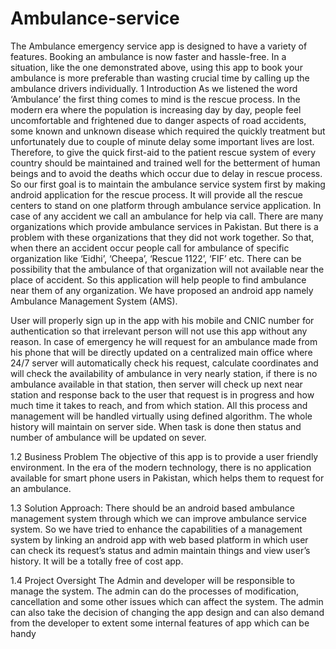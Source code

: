 # Ambulance-service
The Ambulance emergency service app is designed to have a variety of features. Booking an ambulance is now faster and hassle-free. In a situation, like the one demonstrated above, using this app to book your ambulance is more preferable than wasting crucial time by calling up the ambulance drivers individually.
1 Introduction
     As we listened the word ‘Ambulance’ the first thing comes to mind is the rescue process. In the modern era where the population is increasing day by day, people feel uncomfortable and frightened due to danger aspects of road accidents, some known and unknown disease which required the quickly treatment but unfortunately due to couple of minute delay some important lives are lost. Therefore, to give the quick first-aid to the patient rescue system of every country should be maintained and trained well for the betterment of human beings and to avoid the deaths which occur due to delay in rescue process. So our first goal is to maintain the ambulance service system first by making android application for the rescue process. It will provide all the rescue centers to stand on one platform through ambulance service application. In case of any accident we call an ambulance for help via call. There are many organizations which provide ambulance services in Pakistan. But there is a problem with these organizations that they did not work together. So that, when there an accident occur people call for ambulance of specific organization like ‘Eidhi’, ‘Cheepa’, ‘Rescue 1122’, ‘FIF’ etc. There can be possibility that the ambulance of that organization will not available near the place of accident. So this application will help people to find ambulance near them of any organization. We have proposed an android app namely Ambulance Management System (AMS).

User will properly sign up in the app with his mobile and CNIC number for authentication so that irrelevant person will not use this app without any reason. In case of emergency he will request for an ambulance made from his phone that will be directly updated on a centralized main office where 24/7 server will automatically check his request, calculate coordinates and will check the availability of ambulance in very nearly station, if there is no ambulance available in that station, then server will check up next near station and response back to the user that request is in progress and how much time it takes to reach, and from which station. All this process and management will be handled virtually using defined algorithm. The whole history will maintain on server side. When task is done then status and number of ambulance will be updated on sever.

1.2 Business Problem
The objective of this app is to provide a user friendly environment. In the era of the modern technology, there is no application available for smart phone users in Pakistan, which helps them to request for an ambulance.

1.3 Solution Approach:
There should be an android based ambulance management system through which we can improve ambulance service system. So we have tried to enhance the capabilities of a management system by linking an android app with web based platform in which user can check its request’s status and admin maintain things and view user’s history. It will be a totally free of cost app.

1.4 Project Oversight
The Admin and developer will be responsible to manage the system. The admin can do the processes of modification, cancellation and some other issues which can affect the system. The admin can also take the decision of changing the app design and can also demand from the developer to extent some internal features of app which can be handy
